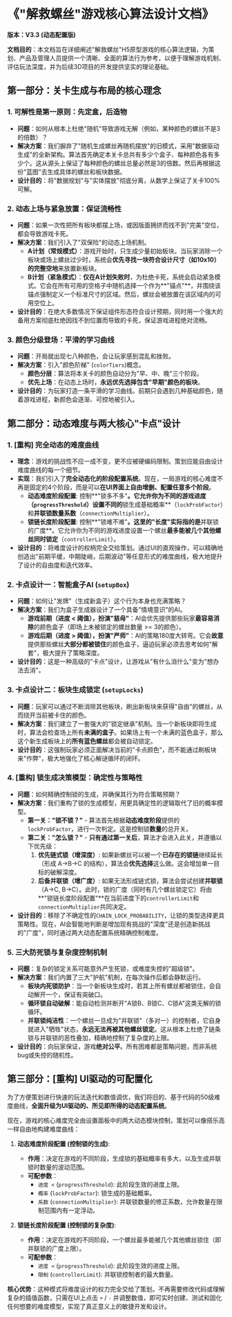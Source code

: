# 《"解救螺丝"游戏核心算法设计文档》

**版本：V3.3 (动态配置版)**

**文档目的**：本文档旨在详细阐述"解救螺丝"H5原型游戏的核心算法逻辑，为策划、产品及管理人员提供一个清晰、全面的算法行为参考，以便于理解游戏机制、评估玩法深度，并为后续3D项目的开发提供坚实的理论基础。

## 第一部分：关卡生成与布局的核心理念

### 1. 可解性是第一原则：先定盒，后造物

* **问题**：如何从根本上杜绝"随机"导致游戏无解（例如，某种颜色的螺丝不是3的倍数）？
* **解决方案**：我们摒弃了"随机生成螺丝再随机摆放"的旧模式，采用"数据驱动生成"的全新架构。算法首先确定本关卡总共有多少个盒子、每种颜色各有多少个。这从源头上保证了每种颜色的螺丝总量必然是3的倍数。然后再根据这份"蓝图"去生成具体的螺丝和板块数据。
* **设计目的**：将"数据规划"与"实体摆放"彻底分离，从数学上保证了关卡100%可解。

### 2. 动态上场与紧急放置：保证流畅性

* **问题**：如果一次性把所有板块都摆上场，或因版面拥挤而找不到"完美"空位，都会导致游戏卡死。
* **解决方案**：我们引入了"双保险"的动态上场机制。
  * **A计划（常规模式）**：游戏开始时，只生成少量初始板块。当玩家消除一个板块或场上螺丝过少时，系统会**优先寻找一块符合设计尺寸（如10x10）的完整空地**来放置新板块。
  * **B计划（紧急模式）**：**仅在A计划失败时**，为杜绝卡死，系统会启动紧急模式。它会在所有可用的空格子中随机选择一个作为**"锚点"**，并围绕该锚点强制定义一个标准尺寸的区域。然后，螺丝会被放置在该区域内的可用空位上。
* **设计目的**：在绝大多数情况下保证组件形态符合设计预期，同时用一个强大的备用方案彻底杜绝因找不到位置而导致的卡死，保证游戏进程绝对流畅。

### 3. 颜色分级登场：平滑的学习曲线

* **问题**：开局就出现七八种颜色，会让玩家感到混乱和挫败。
* **解决方案**：引入"颜色阶梯" (`colorTiers`)概念。
  * **颜色分层**：算法将本关卡的颜色自动分为"早、中、晚"三个阶段。
  * **优先上场**：在动态上场时，**永远优先选择包含"早期"颜色的板块**。
* **设计目的**：为玩家打造一条平滑的学习曲线。前期只会遇到几种基础颜色，随着游戏进程，新颜色会逐渐、可控地被引入。

## 第二部分：动态难度与两大核心"卡点"设计

### 1. [重构] 完全动态的难度曲线

* **理念**：游戏的挑战性不应一成不变，更不应被硬编码限制。策划应能自由设计难度曲线的每一个细节。
* **实现**：我们引入了**完全动态化的阶段配置系统**。现在，一局游戏的核心难度不再是固定的4个阶段，而是可以**在UI界面上自由增删、配置任意多个阶段**。
  * **动态难度阶段配置**: 控制**"锁多不多"**。它允许你为不同的游戏进度（`progressThreshold`）设置不同的**锁生成基础概率**（`lockProbFactor`）和**并联锁数量系数**（`connectionMultiplier`）。
  * **锁链长度阶段配置**: 控制**"锁难不难"**。这里的"长度"实际指的是**并联锁的广度**。它允许你为不同的游戏进度设置一个螺丝**最多能被几个其他螺丝同时锁定**（`controllerLimit`）。
* **设计目的**：将难度设计的权柄完全交给策划。通过UI的直观操作，可以精确地创造出"前期平缓，中期陡峭，后期波动"等任意形式的难度曲线，极大地提升了设计的自由度和迭代效率。

### 2. 卡点设计一：智能盒子AI (`setupBox`)

* **问题**：如何让"发牌"（生成新盒子）这个行为本身也充满策略？
* **解决方案**：我们为盒子生成器设计了一个具备"情境意识"的AI。
  * **游戏前期（进度 < 阈值），扮演"慈母"**：AI会优先提供那些玩家**最容易消除**的颜色盒子（即场上未被锁定的螺丝数量 >= 3的颜色）。
  * **游戏后期（进度 > 阈值），扮演"严师"**：AI的策略180度大转弯。它会**故意**提供那些螺丝**大部分都被锁住**的颜色盒子，逼迫玩家必须去思考如何"解套"，极大提升了策略深度。
* **设计目的**：这是一种高级的"卡点"设计，让游戏从"有什么消什么"变为"想办法去消"。

### 3. 卡点设计二：板块生成锁定 (`setupLocks`)

* **问题**：玩家可以通过不断消除其他板块，刷出新板块来获得"自由"的螺丝，从而绕开当前被卡住的颜色。
* **解决方案**：我们建立了一套强大的"锁定继承"机制。当一个新板块即将生成时，算法会检查场上所有**未满的盒子**。如果场上有一个未满的蓝色盒子，那么这个新生成板块上的**所有蓝色螺丝**都会被自动锁定。
* **设计目的**：这强制玩家必须正面解决当前的"卡点颜色"，而不能通过刷板块来"作弊"，极大地强化了核心解谜循环的闭环。

### 4. [重构] 锁生成决策模型：确定性与策略性

* **问题**：如何精确控制锁的生成，并确保其行为符合策略预期？
* **解决方案**：我们重构了锁的生成模型，用更具确定性的逻辑取代了旧的概率模型。
  * **第一关："锁不锁？"** - 算法首先根据**动态难度阶段**提供的`lockProbFactor`，进行一次判定。这是控制锁**数量**的总开关。
  * **第二关："怎么锁？"** - **只有通过第一关后**，算法才会进入此关，并遵循以下优先级：
    1. **优先链式锁（增深度）**: 如果新螺丝可以被一个**已存在的锁链**继续延长（形成 A->B->C 的结构），算法会**优先选择**这么做。这会增加单一目标的破解深度。
    2. **后备并联锁（增广度）**: 如果无法形成链式锁，算法会尝试创建**并联锁**（A->C, B->C）。此时，锁的广度（同时有几个螺丝锁定它）将由**"锁链长度阶段配置"**在当前进度下的`controllerLimit`和`connectionMultiplier`共同决定。
* **设计目的**：移除了不确定性的`CHAIN_LOCK_PROBABILITY`，让锁的类型选择更具策略性。现在，AI会智能地判断是增加现有挑战的"深度"还是创造新挑战的"广度"，同时通过两大动态配置系统精确控制难度。

### 5. 三大防死锁与复杂度控制机制

* **问题**：复杂的锁定关系可能意外产生死锁，或难度失控的"超级锁"。
* **解决方案**：我们内置了三大"护航"机制，在每次操作后都会静默运行。
  * **板块内死锁防护**：当一个新板块生成时，若其上所有螺丝都被锁住，会自动解开一个，保证有突破口。
  * **循环锁自动破解**：能自动检测并断开"A锁B、B锁C、C锁A"这类无解的锁循环。
  * **并联锁纯洁性**：一个螺丝一旦成为"并联锁"（多对一）的控制者，它自身就进入"牺牲"状态，**永远无法再被其他螺丝锁定**。这从根本上杜绝了链条锁与并联锁的恶性叠加，精确地控制了复杂度的上限。
* **设计目的**：向玩家保证，游戏**绝对公平**。所有困难都是策略问题，而非系统bug或失控的随机性。

## 第三部分：[重构] UI驱动的可配置化

为了方便策划进行快速的玩法迭代和数值调优，我们将旧的、基于代码的50级难度曲线，**全面升级为UI驱动的、所见即所得的动态配置系统**。

现在，游戏的核心难度完全由设置面板中的两大动态模块控制，策划可以像搭乐高一样自由地构建难度曲线：

1. **动态难度阶段配置 (控制锁的生成)**:
    * **作用**：决定在游戏的不同阶段，生成锁的基础概率有多大，以及生成并联锁时数量的波动范围。
    * **可配参数**：
        * `进度 <` (`progressThreshold`): 此阶段生效的进度上限。
        * `概率` (`lockProbFactor`): 锁生成的基础概率。
        * `系数` (`connectionMultiplier`): 并联锁数量的修正系数，允许数量在限制范围内有一定浮动。

2. **锁链长度阶段配置 (控制锁的复杂度)**:
    * **作用**：决定在游戏的不同阶段，一个螺丝最多能被几个其他螺丝锁住（即并联锁的广度上限）。
    * **可配参数**：
        * `进度 <` (`progressThreshold`): 此阶段生效的进度上限。
        * `限制` (`controllerLimit`): 并联锁控制者的最大数量。

**核心优势**：这种模式将难度设计的权力完全交给了策划。不再需要修改代码或理解复杂的插值函数，只需在UI上点击 `+` / `-` 并调整数值，即可实时创建、测试和固化任何想要的难度模型，实现了真正意义上的敏捷开发和设计。
